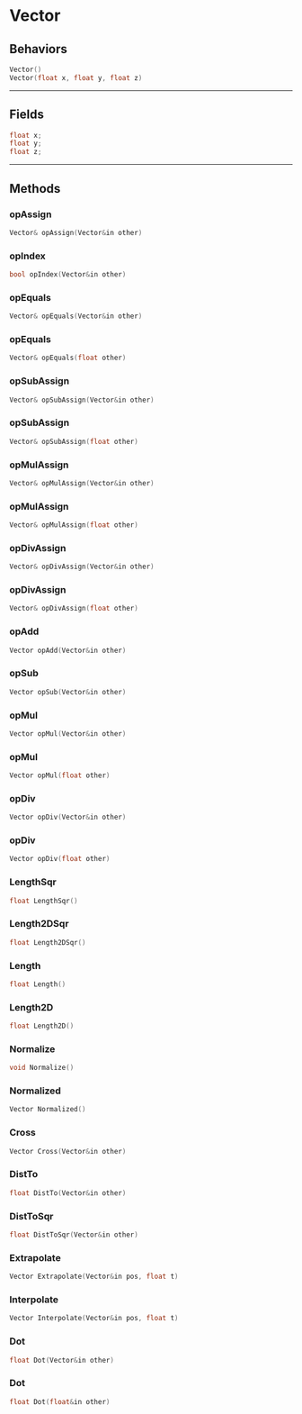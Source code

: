 
# Vector
## Behaviors
```cpp
Vector()
Vector(float x, float y, float z)
```
---
## Fields
```cpp
float x;
float y;
float z;
```
---
## Methods
### opAssign
```cpp
Vector& opAssign(Vector&in other)
```

### opIndex
```cpp
bool opIndex(Vector&in other)
```

### opEquals
```cpp
Vector& opEquals(Vector&in other)
```

### opEquals
```cpp
Vector& opEquals(float other)
```

### opSubAssign
```cpp
Vector& opSubAssign(Vector&in other)
```

### opSubAssign
```cpp
Vector& opSubAssign(float other)
```

### opMulAssign
```cpp
Vector& opMulAssign(Vector&in other)
```

### opMulAssign
```cpp
Vector& opMulAssign(float other)
```

### opDivAssign
```cpp
Vector& opDivAssign(Vector&in other)
```

### opDivAssign
```cpp
Vector& opDivAssign(float other)
```

### opAdd
```cpp
Vector opAdd(Vector&in other)
```

### opSub
```cpp
Vector opSub(Vector&in other)
```

### opMul
```cpp
Vector opMul(Vector&in other)
```

### opMul
```cpp
Vector opMul(float other)
```

### opDiv
```cpp
Vector opDiv(Vector&in other)
```

### opDiv
```cpp
Vector opDiv(float other)
```

### LengthSqr
```cpp
float LengthSqr()
```

### Length2DSqr
```cpp
float Length2DSqr()
```

### Length
```cpp
float Length()
```

### Length2D
```cpp
float Length2D()
```

### Normalize
```cpp
void Normalize()
```

### Normalized
```cpp
Vector Normalized()
```

### Cross
```cpp
Vector Cross(Vector&in other)
```

### DistTo
```cpp
float DistTo(Vector&in other)
```

### DistToSqr
```cpp
float DistToSqr(Vector&in other)
```

### Extrapolate
```cpp
Vector Extrapolate(Vector&in pos, float t)
```

### Interpolate
```cpp
Vector Interpolate(Vector&in pos, float t)
```

### Dot
```cpp
float Dot(Vector&in other)
```

### Dot
```cpp
float Dot(float&in other)
```

